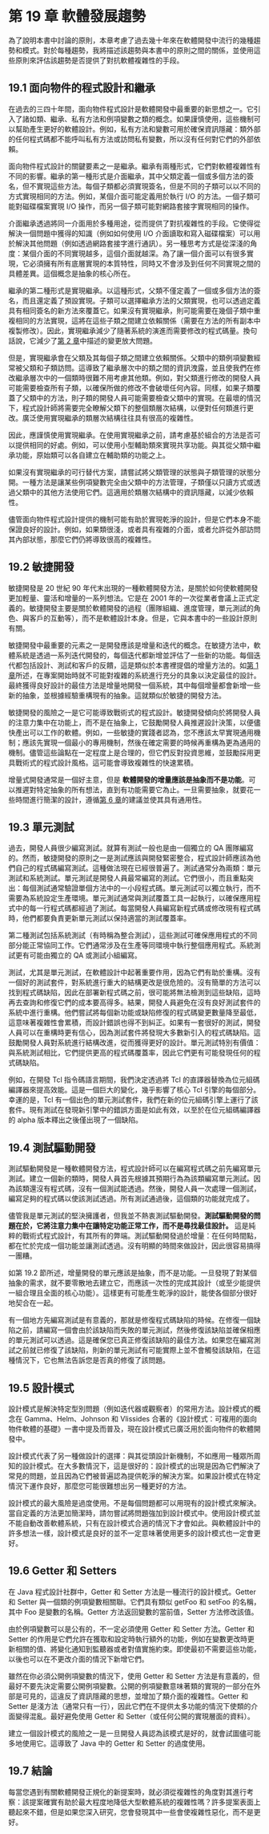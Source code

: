 # 第 19 章 軟體發展趨勢

為了說明本書中討論的原則，本章考慮了過去幾十年來在軟體開發中流行的幾種趨勢和模式。對於每種趨勢，我將描述該趨勢與本書中的原則之間的關係，並使用這些原則來評估該趨勢是否提供了對抗軟體複雜性的手段。

## 19.1 面向物件的程式設計和繼承

在過去的三四十年間，面向物件程式設計是軟體開發中最重要的新思想之一。它引入了諸如類、繼承、私有方法和例項變數之類的概念。如果謹慎使用，這些機制可以幫助產生更好的軟體設計。例如，私有方法和變數可用於確保資訊隱藏：類外部的任何程式碼都不能呼叫私有方法或訪問私有變數，所以沒有任何對它們的外部依賴。

面向物件程式設計的關鍵要素之一是繼承。繼承有兩種形式，它們對軟體複雜性有不同的影響。繼承的第一種形式是介面繼承，其中父類定義一個或多個方法的簽名，但不實現這些方法。每個子類都必須實現簽名，但是不同的子類可以以不同的方式實現相同的方法。例如，某個介面可能定義用於執行 I/O 的方法。一個子類可能對磁碟檔案實現 I/O 操作，而另一個子類可能對網路套接字實現相同的操作。

介面繼承透過將同一介面用於多種用途，從而提供了對抗複雜性的手段。它使得從解決一個問題中獲得的知識（例如如何使用 I/O 介面讀取和寫入磁碟檔案）可以用於解決其他問題（例如透過網路套接字進行通訊）。另一種思考方式是從深淺的角度：某個介面的不同實現越多，這個介面就越深。為了讓一個介面可以有很多實現，它必須擁有所有底層實現的本質特性，同時又不會涉及到任何不同實現之間的具體差異。這個概念是抽象的核心所在。

繼承的第二種形式是實現繼承。以這種形式，父類不僅定義了一個或多個方法的簽名，而且還定義了預設實現。子類可以選擇繼承方法的父類實現，也可以透過定義具有相同簽名的新方法來覆蓋它。如果沒有實現繼承，則可能需要在幾個子類中重複相同的方法實現，這將在這些子類之間建立依賴關係（需要在方法的所有副本中複製修改）。因此，實現繼承減少了隨著系統的演進而需要修改的程式碼量。換句話說，它減少了[第 2 章](ch02.md)中描述的變更放大問題。

但是，實現繼承會在父類及其每個子類之間建立依賴關係。父類中的類例項變數經常被父類和子類訪問。這導致了繼承層次中的類之間的資訊洩露，並且使我們在修改繼承層次中的一個類時很難不用考慮其他類。例如，對父類進行修改的開發人員可能需要檢查所有子類，以確保所做的修改不會破壞任何內容。同樣，如果子類覆蓋了父類中的方法，則子類的開發人員可能需要檢查父類中的實現。在最壞的情況下，程式設計師將需要完全瞭解父類下的整個類層次結構，以便對任何類進行更改。廣泛使用實現繼承的類層次結構往往具有很高的複雜性。

因此，應謹慎使用實現繼承。在使用實現繼承之前，請考慮基於組合的方法是否可以提供相同的好處。例如，可以使用小型輔助類來實現共享功能。與其從父類中繼承功能，原始類可以各自建立在輔助類的功能之上。

如果沒有實現繼承的可行替代方案，請嘗試將父類管理的狀態與子類管理的狀態分開。一種方法是讓某些例項變數完全由父類中的方法管理，子類僅以只讀方式或透過父類中的其他方法使用它們。這適用於類層次結構中的資訊隱藏，以減少依賴性。

儘管面向物件程式設計提供的機制可能有助於實現乾淨的設計，但是它們本身不能保證良好的設計。例如，如果類很淺，或者具有複雜的介面，或者允許從外部訪問其內部狀態，那麼它們仍將導致很高的複雜性。

## 19.2 敏捷開發

敏捷開發是 20 世紀 90 年代末出現的一種軟體開發方法，是關於如何使軟體開發更加輕量、靈活和增量的一系列想法。它是在 2001 年的一次從業者會議上正式定義的。敏捷開發主要是關於軟體開發的過程（團隊組織、進度管理，單元測試的角色、與客戶的互動等），而不是軟體設計本身。但是，它與本書中的一些設計原則有關。

敏捷開發中最重要的元素之一是開發應該是增量和迭代的概念。在敏捷方法中，軟體系統是透過一系列迭代開發的，每個迭代都新增並評估了一些新的功能。每個迭代都包括設計、測試和客戶的反饋，這是類似於本書裡提倡的增量方法的。如[第 1 章](ch01.md)所述，在專案開始時就不可能對複雜的系統進行充分的具象以決定最佳的設計。最終獲得良好設計的最佳方法是增量地開發一個系統，其中每個增量都會新增一些新的抽象，並根據經驗重構現有的抽象。這就類似於敏捷的開發方法。

敏捷開發的風險之一是它可能導致戰術式的程式設計。敏捷開發傾向於將開發人員的注意力集中在功能上，而不是在抽象上，它鼓勵開發人員推遲設計決策，以便儘快產出可以工作的軟體。例如，一些敏捷的實踐者認為，您不應該太早實現通用機制；應該先實現一個最小的專用機制，然後在確定需要的時候再重構為更為通用的機制。儘管這些論點在一定程度上是合理的，但它們反對投資思維，並鼓勵採用更具戰術式的程式設計風格。這可能會導致複雜性的快速累積。

增量式開發通常是一個好主意，但是 **軟體開發的增量應該是抽象而不是功能**。可以推遲對特定抽象的所有想法，直到有功能需要它為止。一旦需要抽象，就要花一些時間進行簡潔的設計，遵循[第 6 章](ch06.md)的建議並使其具有通用性。

## 19.3 單元測試

過去，開發人員很少編寫測試。就算有測試一般也是由一個獨立的 QA 團隊編寫的。然而，敏捷開發的原則之一是測試應該與開發緊密整合，程式設計師應該為他們自己的程式碼編寫測試。這種做法現在已經很普遍了。測試通常分為兩類：單元測試和系統測試。單元測試是開發人員最常編寫的測試。它們很小，而且重點突出：每個測試通常驗證單個方法中的一小段程式碼。單元測試可以獨立執行，而不需要為系統設定生產環境。單元測試通常與測試覆蓋工具一起執行，以確保應用程式中的每一行程式碼都經過了測試。每當開發人員編寫新程式碼或修改現有程式碼時，他們都要負責更新單元測試以保持適當的測試覆蓋率。

第二種測試包括系統測試（有時稱為整合測試），這些測試可確保應用程式的不同部分能正常協同工作。它們通常涉及在生產等同環境中執行整個應用程式。系統測試更有可能由獨立的 QA 或測試小組編寫。

測試，尤其是單元測試，在軟體設計中起著重要作用，因為它們有助於重構。沒有一個好的測試套件，對系統進行重大的結構更改是很危險的。沒有簡單的方法可以找到程式碼缺陷，因此在部署新程式碼之前，很可能將無法檢測到這些缺陷，這時再去查詢和修復它們的成本要高得多。結果，開發人員避免在沒有良好測試套件的系統中進行重構。他們嘗試將每個新功能或缺陷修復的程式碼變更數量降至最低，這意味著複雜性會累積，而設計錯誤也得不到糾正。如果有一套很好的測試，開發人員可以在重構時更有信心，因為測試套件將發現大多數新引入的程式碼缺陷。這鼓勵開發人員對系統進行結構改進，從而獲得更好的設計。單元測試特別有價值：與系統測試相比，它們提供更高的程式碼覆蓋率，因此它們更有可能發現任何的程式碼缺陷。

例如，在開發 Tcl 指令碼語言期間，我們決定透過將 Tcl 的直譯器替換為位元組碼編譯器來提高效能。這是一個巨大的變化，幾乎影響了核心 Tcl 引擎的每個部分。幸運的是，Tcl 有一個出色的單元測試套件，我們在新的位元組碼引擎上運行了該套件。現有測試在發現新引擎中的錯誤方面是如此有效，以至於在位元組碼編譯器的 alpha 版本釋出之後僅出現了一個缺陷。

## 19.4 測試驅動開發

測試驅動開發是一種軟體開發方法，程式設計師可以在編寫程式碼之前先編寫單元測試。建立一個新的類時，開發人員首先根據其預期行為為該類編寫單元測試。因為該類還沒有程式碼，沒有一個測試能透過。然後，開發人員一次處理一個測試，編寫足夠的程式碼以使該測試透過。所有測試通過後，這個類的功能就完成了。

儘管我是單元測試的堅決擁護者，但我並不熱衷測試驅動開發。**測試驅動開發的問題在於，它將注意力集中在讓特定功能正常工作，而不是尋找最佳設計。** 這是純粹的戰術式程式設計，有其所有的弊端。測試驅動開發過於增量：在任何時間點，都在忙於完成一個功能並讓測試透過。沒有明顯的時間來做設計，因此很容易搞得一團糟。

如第 19.2 節所述，增量開發的單元應該是抽象，而不是功能。一旦發現了對某個抽象的需求，就不要零散地去建立它，而應該一次性的完成其設計（或至少能提供一組合理且全面的核心功能）。這樣更有可能產生乾淨的設計，能使各個部分很好地契合在一起。

有一個地方先編寫測試是有意義的，那就是修復程式碼缺陷的時候。在修復一個缺陷之前，請編寫一個會由於該缺陷而失敗的單元測試，然後修復該缺陷並確保相應的單元測試可以透過。這是確保您已真正修復該缺陷的最佳方法。如果您在編寫測試之前就已修復了該缺陷，則新的單元測試有可能實際上並不會觸發該缺陷，在這種情況下，它也無法告訴您是否真的修復了該問題。

## 19.5 設計模式

設計模式是解決特定型別問題（例如迭代器或觀察者）的常用方法。設計模式的概念在 Gamma、Helm、Johnson 和 Vlissides 合著的《設計模式：可複用的面向物件軟體的基礎》一書中提及而普及，現在設計模式已廣泛用於面向物件的軟體開發中。

設計模式代表了另一種做設計的選擇：與其從頭設計新機制，不如應用一種眾所周知的設計模式。在大多數情況下，這是很好的：設計模式的出現是因為它們解決了常見的問題，並且因為它們被普遍認為提供乾淨的解決方案。如果設計模式在特定情況下運作良好，那麼您可能很難想出另一種更好的方法。

設計模式的最大風險是過度使用。不是每個問題都可以用現有的設計模式來解決。當自定義的方法更加簡潔時，請勿嘗試將問題強加到設計模式中。使用設計模式並不能自動改善軟體系統，只有在設計模式合適的情況下才會如此。與軟體設計中的許多想法一樣，設計模式是良好的並不一定意味著使用更多的設計模式也一定會更好。

## 19.6 Getter 和 Setters

在 Java 程式設計社群中，Getter 和 Setter 方法是一種流行的設計模式。Getter 和 Setter 與一個類的例項變數相關聯。它們具有類似 getFoo 和 setFoo 的名稱，其中 Foo 是變數的名稱。Getter 方法返回變數的當前值，Setter 方法修改該值。

由於例項變數可以是公有的，不一定必須使用 Getter 和 Setter 方法。Getter 和 Setter 的作用是它們允許在獲取和設定時執行額外的功能，例如在變數更改時更新相關的值、將變化通知到監聽器或者對值實施約束。即使最初不需要這些功能，以後也可以在不更改介面的情況下新增它們。

雖然在你必須公開例項變數的情況下，使用 Getter 和 Setter 方法是有意義的，但最好不要先決定需要公開例項變數。公開的例項變數意味著類的實現的一部分在外部是可見的，這違反了資訊隱藏的思想，並增加了類介面的複雜性。Getter 和 Setter 是淺方法（通常只有一行），因此它們在不提供太多功能的情況下使類的介面變得混亂。最好避免使用 Getter 和 Setter（或任何公開的實現層面的資料）。

建立一個設計模式的風險之一是一旦開發人員認為該模式是好的，就會試圖儘可能多地使用它。這導致了 Java 中的 Getter 和 Setter 的過度使用。

## 19.7 結論

每當您遇到有關軟體開發正規化的新提案時，就必須從複雜性的角度對其進行考察：該提案確實有助於最大程度地降低大型軟體系統的複雜性嗎？許多提案表面上聽起來不錯，但是如果您深入研究，您會發現其中一些會使複雜性惡化，而不是更好。